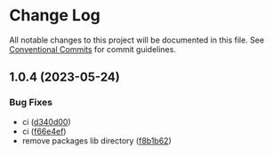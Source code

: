 # Change Log

All notable changes to this project will be documented in this file.
See [Conventional Commits](https://conventionalcommits.org) for commit guidelines.

## 1.0.4 (2023-05-24)

### Bug Fixes

- ci ([d340d00](https://github.com/garrylachman/ElectroCRUD/commit/d340d00a57dec6155262cb011df226737f76e588))
- ci ([f66e4ef](https://github.com/garrylachman/ElectroCRUD/commit/f66e4ef92124bd5cd34149d22c64b905c91ba8b6))
- remove packages lib directory ([f8b1b62](https://github.com/garrylachman/ElectroCRUD/commit/f8b1b62e5c26cabc41e3fe8d1d4193a61b19d703))
